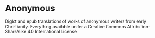 # Anonymous
Diglot and epub translations of works of anonymous writers from early Christianity. Everything available under a Creative Commons Attribution-ShareAlike 4.0 International License.
